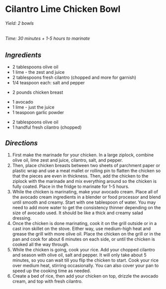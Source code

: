 #   Cilantro Lime Chicken Bowl

######  Yield:  2 bowls
######  Time:   30 minutes + 1-5 hours to marinate

##  *Ingredients*
- 2 tablespoons olive oil
- 1 lime - the zest and juice
- 2 tablespoons fresh cilantro (chopped and more for garnish)
- 1/4 teaspoon each: salt and pepper
<!--  -->
- 2 pounds chicken breast
<!--  -->
- 1 avocado
- 1 lime - just the juice
- 1 teaspoon garlic powder
<!--  -->
- 2 tablespoons olive oil
- 1 handful fresh cilantro (chopped)

##  *Directions*
1. First make the marinade for your chicken. In a large ziplock, combine olive oil, lime zest and juice, cilantro, salt, and pepper.
2. Then, place chicken breasts between two sheets of parchment paper or plastic wrap and use a meat mallet or rolling pin to flatten the chicken so that the pieces are even in thickness. Then, add the chicken to the ziplock with the marinade and mix everything around so the chicken is fully coated. Place in the fridge to marinate for 1-5 hours.
3. While the chicken is marinating, make your avocado cream. Place all of the avocado cream ingredients  in a blender or food processor and blend until smooth and creamy. Start with one tablespoon of water.  You may need to add more water to get the consistency thinner depending on the size of avocado used.  It should be like a thick and creamy salad dressing.
4. Once the chicken is done marinating, cook it on the grill outside or in a cast iron skillet on the stove. Either way, use medium-high heat and grease the grill with more olive oil. Place the chicken on the grill or in the pan and cook for about 6 minutes on each side, or until the chicken is cooked all the way through.
5. While the chicken is going, cook your rice. Add your chopped cilantro and season with olive oil, salt and pepper. It will only take about 5 minutes, so you can wait till you flip the chicken to start. Cook your rice over medium heat, stirring occasionally. You can also cover your pan to speed up the cooking time as needed.
6. Create a bed of rice, then add your chicken on top, drizzle the avocado cream, and top with fresh cilantro.
